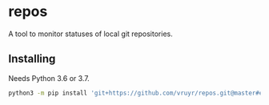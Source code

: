 # repos

A tool to monitor statuses of local git repositories.

## Installing

Needs Python 3.6 or 3.7.

```sh
python3 -m pip install 'git+https://github.com/vruyr/repos.git@master#egg=repos'
```
